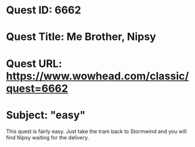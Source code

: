 # Quest ID: 6662
# Quest Title: Me Brother, Nipsy
# Quest URL: https://www.wowhead.com/classic/quest=6662
# Subject: "easy"
This quest is fairly easy. Just take the tram back to Stormwind and you will find Nipsy waiting for the delivery.